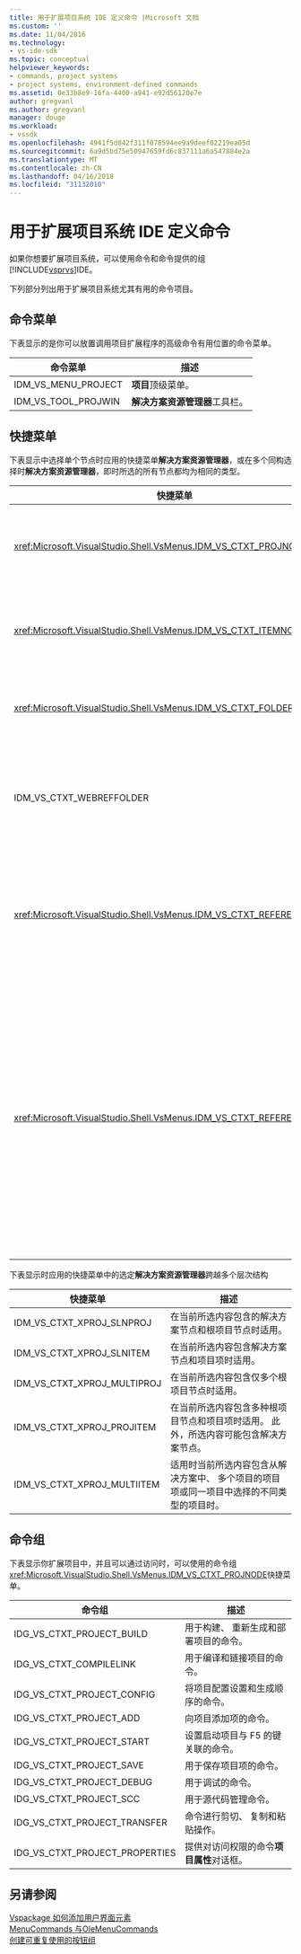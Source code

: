 ```yaml
---
title: 用于扩展项目系统 IDE 定义命令 |Microsoft 文档
ms.custom: ''
ms.date: 11/04/2016
ms.technology:
- vs-ide-sdk
ms.topic: conceptual
helpviewer_keywords:
- commands, project systems
- project systems, environment-defined commands
ms.assetid: 0e33b8e9-16fa-4400-a941-e92d56120e7e
author: gregvanl
ms.author: gregvanl
manager: douge
ms.workload:
- vssdk
ms.openlocfilehash: 4941f5d842f311f078594ee9a9deef02219ea05d
ms.sourcegitcommit: 6a9d5bd75e50947659fd6c837111a6a547884e2a
ms.translationtype: MT
ms.contentlocale: zh-CN
ms.lasthandoff: 04/16/2018
ms.locfileid: "31132010"
---
```

# <a name="ide-defined-commands-for-extending-project-systems"></a>用于扩展项目系统 IDE 定义命令
如果你想要扩展项目系统，可以使用命令和命令提供的组[!INCLUDE[vsprvs](../../code-quality/includes/vsprvs_md.md)]IDE。  
  
 下列部分列出用于扩展项目系统尤其有用的命令项目。  
  
## <a name="command-menus"></a>命令菜单  
 下表显示的是你可以放置调用项目扩展程序的高级命令有用位置的命令菜单。  
  
|命令菜单|描述|  
|------------------|-----------------|  
|IDM_VS_MENU_PROJECT|**项目**顶级菜单。|  
|IDM_VS_TOOL_PROJWIN|**解决方案资源管理器**工具栏。|  
  
## <a name="shortcut-menus"></a>快捷菜单  
 下表显示中选择单个节点时应用的快捷菜单**解决方案资源管理器**，或在多个同构选择时**解决方案资源管理器**，即时所选的所有节点都均为相同的类型。  
  
|快捷菜单|描述|  
|-------------------|-----------------|  
|<xref:Microsoft.VisualStudio.Shell.VsMenus.IDM_VS_CTXT_PROJNODE>|在选择项目节点时适用。|  
|<xref:Microsoft.VisualStudio.Shell.VsMenus.IDM_VS_CTXT_ITEMNODE>|在选定一个文件时适用。|  
|<xref:Microsoft.VisualStudio.Shell.VsMenus.IDM_VS_CTXT_FOLDERNODE>|在选择文件夹时适用。|  
|IDM_VS_CTXT_WEBREFFOLDER|在选择 Web 引用文件夹时适用。|  
|<xref:Microsoft.VisualStudio.Shell.VsMenus.IDM_VS_CTXT_REFERENCEROOT>|在选择引用根节点称为"引用"时适用。|  
|<xref:Microsoft.VisualStudio.Shell.VsMenus.IDM_VS_CTXT_REFERENCE>|将应用时引用节点处于选中状态;其中包括程序集、 COM 和项目的引用。 不包括 Web 引用。|  
  
 下表显示时应用的快捷菜单中的选定**解决方案资源管理器**跨越多个层次结构  
  
|快捷菜单|描述|  
|-------------------|-----------------|  
|IDM_VS_CTXT_XPROJ_SLNPROJ|在当前所选内容包含的解决方案节点和根项目节点时适用。|  
|IDM_VS_CTXT_XPROJ_SLNITEM|在当前所选内容包含解决方案节点和项目项时适用。|  
|IDM_VS_CTXT_XPROJ_MULTIPROJ|在当前所选内容包含仅多个根项目节点时适用。|  
|IDM_VS_CTXT_XPROJ_PROJITEM|在当前所选内容包含多种根项目节点和项目项时适用。 此外，所选内容可能包含解决方案节点。|  
|IDM_VS_CTXT_XPROJ_MULTIITEM|适用时当前所选内容包含从解决方案中、 多个项目的项目项或同一项目中选择的不同类型的项目时。|  
  
## <a name="command-groups"></a>命令组  
 下表显示你扩展项目中，并且可以通过访问时，可以使用的命令组<xref:Microsoft.VisualStudio.Shell.VsMenus.IDM_VS_CTXT_PROJNODE>快捷菜单。  
  
|命令组|描述|  
|-------------------|-----------------|  
|IDG_VS_CTXT_PROJECT_BUILD|用于构建、 重新生成和部署项目的命令。|  
|IDG_VS_CTXT_COMPILELINK|用于编译和链接项目的命令。|  
|IDG_VS_CTXT_PROJECT_CONFIG|将项目配置设置和生成顺序的命令。|  
|IDG_VS_CTXT_PROJECT_ADD|向项目添加项的命令。|  
|IDG_VS_CTXT_PROJECT_START|设置启动项目与 F5 的键关联的命令。|  
|IDG_VS_CTXT_PROJECT_SAVE|用于保存项目项的命令。|  
|IDG_VS_CTXT_PROJECT_DEBUG|用于调试的命令。|  
|IDG_VS_CTXT_PROJECT_SCC|用于源代码管理命令。|  
|IDG_VS_CTXT_PROJECT_TRANSFER|命令进行剪切、 复制和粘贴操作。|  
|IDG_VS_CTXT_PROJECT_PROPERTIES|提供对访问权限的命令**项目属性**对话框。|  
  
## <a name="see-also"></a>另请参阅  
 [Vspackage 如何添加用户界面元素](../../extensibility/internals/how-vspackages-add-user-interface-elements.md)   
 [MenuCommands 与OleMenuCommands](../../extensibility/menucommands-vs-olemenucommands.md)   
 [创建可重复使用的按钮组](../../extensibility/creating-reusable-groups-of-buttons.md)